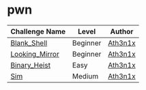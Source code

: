 # pwn

| Challenge Name           |  Level    | Author                                        	      | 
|--------------------------|-----------|------------------------------------------------------| 
| [Blank_Shell](Blank_Shell.md)| Beginner   | [Ath3n1x](https://twitter.com/Ath3n1x)       | 
| [Looking_Mirror](Looking_Mirror.md)| Beginner   | [Ath3n1x](https://twitter.com/Ath3n1x)   | 
| [Binary_Heist](Binary_Heist.md)   | Easy  | [Ath3n1x](https://twitter.com/Ath3n1x)             |
| [Sim](Sim.md)   | Medium  |  [Ath3n1x](https://twitter.com/Ath3n1x)            |
